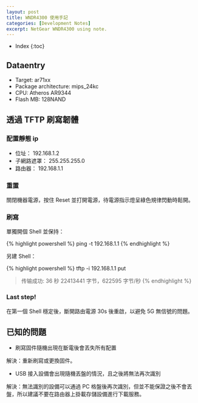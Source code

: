 ```yaml
---
layout: post
title: WNDR4300 使用手記
categories: [Development Notes]
excerpt: NetGear WNDR4300 using note.
---
```

* Index
{:toc}

## Dataentry

- Target: ar71xx
- Package architecture: mips\_24kc
- CPU: Atheros AR9344
- Flash MB: 128NAND

## 透過 TFTP 刷寫韌體

### 配置靜態 ip

- 位址： 192.168.1.2
- 子網路遮罩： 255.255.255.0
- 路由器： 192.168.1.1

### 重置

關閉機器電源，按住 Reset 並打開電源，待電源指示燈呈綠色規律閃動時鬆開。

### 刷寫

單獨開個 Shell 並保持：

{% highlight powershell %}
ping -t 192.168.1.1
{% endhighlight %}

另建 Shell：

{% highlight powershell %}
tftp -i 192.168.1.1 put <source>
> 传输成功: 36 秒 22413441 字节，622595 字节/秒
{% endhighlight %}

### Last step!

在第一個 Shell 穩定後，斷開路由電源 30s 後重啟，以避免 5G 無信號的問題。

## 已知的問題

- 刷寫固件隨機出現在斷電後會丟失所有配置

解決：重新刷寫或更換固件。

- USB 接入設備會出現隨機丟盤的情況，且之後將無法再次識別

解決：無法識別的設備可以通過 PC 格盤後再次識別，但並不能保證之後不會丟盤，所以建議不要在路由器上掛載存儲設備進行下載服務。